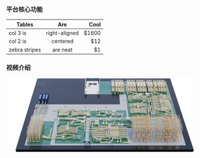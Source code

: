 ### 平台核心功能

| Tables        |      Are      |  Cool |
| ------------- | :-----------: | ----: |
| col 3 is      | right-aligned | $1600 |
| col 2 is      |   centered    |   $12 |
| zebra stripes |   are neat    |    $1 |

### 视频介绍

<script setup>
  import MyVideo from '../../components/video.vue'
</script>

<MyVideo />

![An image](./case1.png)

